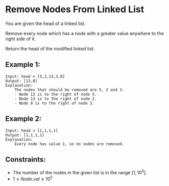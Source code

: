 # Remove Nodes From Linked List

You are given the head of a linked list.

Remove every node which has a node with a greater value anywhere to the  
right side of it.

Return the head of the modified linked list.

 

## Example 1:

    Input: head = [5,2,13,3,8]
    Output: [13,8]
    Explanation: 
        The nodes that should be removed are 5, 2 and 3.
        - Node 13 is to the right of node 5.
        - Node 13 is to the right of node 2.
        - Node 8 is to the right of node 3.

## Example 2:

    Input: head = [1,1,1,1]
    Output: [1,1,1,1]
    Explanation: 
        Every node has value 1, so no nodes are removed.
        
        
        
## Constraints:

* The number of the nodes in the given list is in the range $[1, 10^5]$.
* $1 \le Node.val \le 10^5$
